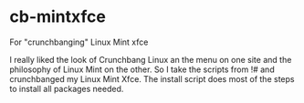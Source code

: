 # cb-mintxfce
For "crunchbanging" Linux  Mint xfce

I really liked the look of Crunchbang Linux an the menu on one site and the philosophy of Linux Mint on the other. So I take the scripts from !# and crunchbanged my Linux Mint Xfce. 
The install script does most of the steps to install all packages needed.
